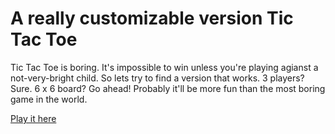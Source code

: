 # A really customizable version Tic Tac Toe

Tic Tac Toe is boring. It's impossible to win unless you're playing agianst a not-very-bright child. So lets try to find a version that works. 3 players? Sure. 6 x 6 board? Go ahead! Probably it'll be more fun than the most boring game in the world.

[Play it here](https://fraserpage.github.io/ResizableTicTacToe/)

